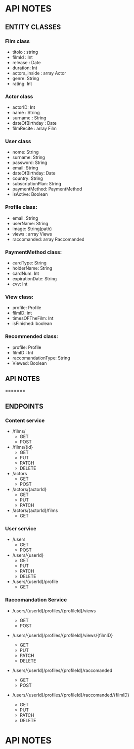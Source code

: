 # API NOTES 

## ENTITY CLASSES

### Film class
- titolo : string
- filmId : Int
- release : Date
- duration: Int 
- actors_inside : array Actor
- genre: String
- rating: Int

### Actor class
- actorID: Int
- name : String
- surname : String
- dateOfBirthday : Date
- filmRecite : array Film

### User class
- nome: String
- surname: String
- password: String
- email: String
- dateOfBirthday: Date
- country: String
- subscriptionPlan: String
- paymentMethod: PaymentMethod
- isActive: Boolean

### Profile class:
  - email: String
  - userName: String
  - image: String(path)
  - views : array Views 
  - raccomanded: array Raccomanded

### PaymentMethod class:
- cardType: String
- holderName: String
- cardNum: Int
- expirationDate: String
- cvv: Int

### View class:
- profile: Profile
- filmID: int
- timesOFTheFilm: Int
- isFinished: boolean

  

    
  

### Recommended class:
- profile: Profile
- filmID : Int
- raccomandationType: String
- Viewed: Boolean




## API NOTES
=======
## ENDPOINTS
### Content service
- /films/
    - GET
    - POST
- /films/{id}
  - GET
  - PUT
  - PATCH
  - DELETE
- /actors
  - GET
  - POST
- /actors/{actorId}
  - GET
  - PUT
  - PATCH
- /actors/{actorId}/films
  - GET

### User service
- /users
  - GET 
  - POST
- /users/{userId}
  - GET 
  - PUT 
  - PATCH
  - DELETE
- /users/{userId}/profile
  - GET



### Raccomandation Service

- /users/{userId}/profiles/{profileId}/views
  - GET 
  - POST
  
- /users/{userId}/profiles/{profileId}/views/{filmID}
  -  GET
  - PUT
  - PATCH
  - DELETE
  

  
- /users/{userId}/profiles/{profileId}/raccomanded
  - GET
  - POST

- /users/{userId}/profiles/{profileId}/raccomanded/{filmID}
  - GET
  - PUT
  - PATCH
  - DELETE

# API NOTES